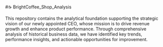 #☕  BrightCoffee_Shop_Analysis

This repository contains the analytical foundation supporting the strategic vision of our newly appointed CEO, whose mission is to drive revenue growth and enhance product performance. Through comprehensive analysis of historical business data, we have identified key trends, performance insights, and actionable opportunities for improvement.
